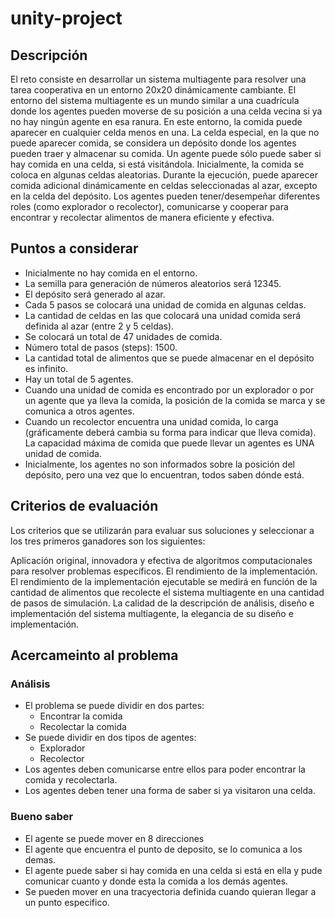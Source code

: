 # unity-project

## Descripción
El reto consiste en desarrollar un sistema multiagente para resolver una tarea cooperativa en un entorno 20x20 dinámicamente cambiante. El entorno del sistema multiagente es un mundo similar a una cuadrícula donde los agentes pueden moverse de su posición a una celda vecina si ya no hay ningún agente en esa ranura. En este entorno, la comida puede aparecer en cualquier celda menos en una. La celda especial, en la que no puede aparecer comida, se considera un depósito donde los agentes pueden traer y almacenar su comida. Un agente puede sólo puede saber si hay comida en una celda, si está visitándola. Inicialmente, la comida se coloca en algunas celdas aleatorias. Durante la ejecución, puede aparecer comida adicional dinámicamente en celdas seleccionadas al azar, excepto en la celda del depósito. Los agentes pueden tener/desempeñar diferentes roles (como explorador o recolector), comunicarse y cooperar para encontrar y recolectar alimentos de manera eficiente y efectiva.

## Puntos a considerar
- Inicialmente no hay comida en el entorno.
- La semilla para generación de números aleatorios será 12345.
- El depósito será generado al azar.
- Cada 5 pasos se colocará una unidad de comida en algunas celdas.
- La cantidad de celdas en las que colocará una unidad comida será definida al azar (entre 2 y 5 celdas).
- Se colocará un total de 47 unidades de comida.
- Número total de pasos (steps): 1500.
- La cantidad total de alimentos que se puede almacenar en el depósito es infinito.
- Hay un total de 5 agentes.
- Cuando una unidad de comida es encontrado por un explorador o por un agente que ya lleva la comida, la posición de la comida se marca y se comunica a otros agentes.
- Cuando un recolector encuentra una unidad comida, lo carga (gráficamente deberá cambia su forma para indicar que lleva comida). La capacidad máxima de comida que puede llevar un agentes es UNA unidad de comida.
- Inicialmente, los agentes no son informados sobre la posición del depósito, pero una vez que lo encuentran, todos saben dónde está.

## Criterios de evaluación
Los criterios que se utilizarán para evaluar sus soluciones y seleccionar a los tres primeros ganadores son los siguientes:

Aplicación original, innovadora y efectiva de algoritmos computacionales para resolver problemas específicos.
El rendimiento de la implementación. El rendimiento de la implementación ejecutable se medirá en función de la cantidad de alimentos que recolecte el sistema multiagente en una cantidad de pasos de simulación.
La calidad de la descripción de análisis, diseño e implementación del sistema multiagente, la elegancia de su diseño e implementación.

## Acercameinto al problema

### Análisis
- El problema se puede dividir en dos partes:
  - Encontrar la comida
  - Recolectar la comida
- Se puede dividir en dos tipos de agentes:
    - Explorador
    - Recolector
- Los agentes deben comunicarse entre ellos para poder encontrar la comida y recolectarla.
- Los agentes deben tener una forma de saber si ya visitaron una celda.

### Bueno saber

- El agente se puede mover en 8 direcciones
- El agente que encuentra el punto de deposito, se lo comunica a los demas.
- El agente puede saber si hay comida en una celda si está en ella y pude comunicar cuanto y donde esta la comida a los demás agentes.
- Se pueden mover en una tracyectoria definida cuando quieran llegar a un punto especifico.